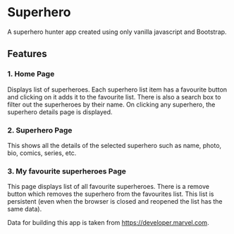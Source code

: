 # Superhero
A superhero hunter app created using only vanilla javascript and Bootstrap.

## Features
### 1. Home Page
   Displays list of superheroes. Each superhero list item has a favourite button and clicking on it adds it to the favourite list. There is also a search box to filter out the superheroes by their name.
   On clicking any superhero, the superhero details page is displayed.
### 2. Superhero Page
   This shows all the details of the selected superhero such as name, photo, bio, comics, series, etc.
### 3. My favourite superheroes Page
   This page displays list of all favourite superheroes. There is a remove button which removes the superhero from the favourites list. This list is persistent (even when the browser is closed and reopened the list has the same data).

Data for building this app is taken from https://developer.marvel.com.
